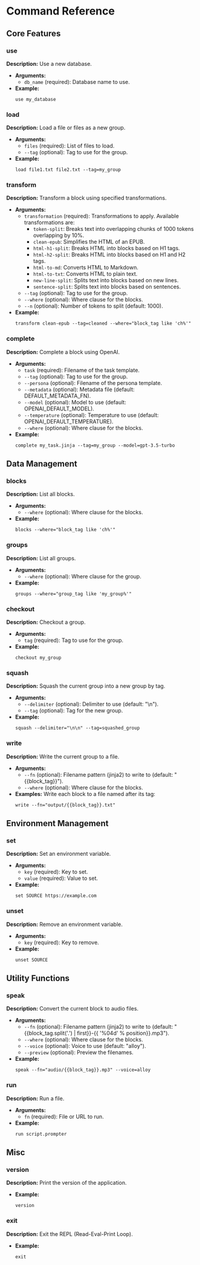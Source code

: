 # Command Reference

## Core Features

### use
**Description:** Use a new database.
- **Arguments:**
  - `db_name` (required): Database name to use.
- **Example:**
  ```
  use my_database
  ```

### load
**Description:** Load a file or files as a new group.
- **Arguments:**
  - `files` (required): List of files to load.
  - `--tag` (optional): Tag to use for the group.
- **Example:**
  ```
  load file1.txt file2.txt --tag=my_group
  ```

### transform
**Description:** Transform a block using specified transformations.
- **Arguments:**
  - `transformation` (required): Transformations to apply. Available transformations are:
    - `token-split`: Breaks text into overlapping chunks of 1000 tokens overlapping by 10%.
    - `clean-epub`: Simplifies the HTML of an EPUB.
    - `html-h1-split`: Breaks HTML into blocks based on H1 tags.
    - `html-h2-split`: Breaks HTML into blocks based on H1 and H2 tags.
    - `html-to-md`: Converts HTML to Markdown.
    - `html-to-txt`: Converts HTML to plain text.
    - `new-line-split`: Splits text into blocks based on new lines.
    - `sentence-split`: Splits text into blocks based on sentences.
  - `--tag` (optional): Tag to use for the group.
  - `--where` (optional): Where clause for the blocks.
  - `--n` (optional): Number of tokens to split (default: 1000).
- **Example:**
  ```
  transform clean-epub --tag=cleaned --where="block_tag like 'ch%'"
  ```

### complete
**Description:** Complete a block using OpenAI.
- **Arguments:**
  - `task` (required): Filename of the task template.
  - `--tag` (optional): Tag to use for the group.
  - `--persona` (optional): Filename of the persona template.
  - `--metadata` (optional): Metadata file (default: DEFAULT_METADATA_FN).
  - `--model` (optional): Model to use (default: OPENAI_DEFAULT_MODEL).
  - `--temperature` (optional): Temperature to use (default: OPENAI_DEFAULT_TEMPERATURE).
  - `--where` (optional): Where clause for the blocks.
- **Example:**
  ```
  complete my_task.jinja --tag=my_group --model=gpt-3.5-turbo
  ```

## Data Management

### blocks
**Description:** List all blocks.
- **Arguments:**
  - `--where` (optional): Where clause for the blocks.
- **Example:**
  ```
  blocks --where="block_tag like 'ch%'"
  ```

### groups
**Description:** List all groups.
- **Arguments:**
  - `--where` (optional): Where clause for the group.
- **Example:**
  ```
  groups --where="group_tag like 'my_group%'"
  ```

### checkout
**Description:** Checkout a group.
- **Arguments:**
  - `tag` (required): Tag to use for the group.
- **Example:**
  ```
  checkout my_group
  ```

### squash
**Description:** Squash the current group into a new group by tag.
- **Arguments:**
  - `--delimiter` (optional): Delimiter to use (default: "\n").
  - `--tag` (optional): Tag for the new group.
- **Example:**
  ```
  squash --delimiter="\n\n" --tag=squashed_group
  ```

### write
**Description:** Write the current group to a file.
- **Arguments:**
  - `--fn` (optional): Filename pattern (jinja2) to write to (default: "{{block_tag}}").
  - `--where` (optional): Where clause for the blocks.
- **Examples:**
  Write each block to a file named after its tag:
  ```
  write --fn="output/{{block_tag}}.txt"
  ```

## Environment Management

### set
**Description:** Set an environment variable.
- **Arguments:**
  - `key` (required): Key to set.
  - `value` (required): Value to set.
- **Example:**
  ```
  set SOURCE https://example.com
  ```

### unset
**Description:** Remove an environment variable.
- **Arguments:**
  - `key` (required): Key to remove.
- **Example:**
  ```
  unset SOURCE
  ```

## Utility Functions

### speak
**Description:** Convert the current block to audio files.
- **Arguments:**
  - `--fn` (optional): Filename pattern (jinja2) to write to (default: "{{block_tag.split('.') | first}}-{{ '%04d' % position}}.mp3").
  - `--where` (optional): Where clause for the blocks.
  - `--voice` (optional): Voice to use (default: "alloy").
  - `--preview` (optional): Preview the filenames.
- **Example:**
  ```
  speak --fn="audio/{{block_tag}}.mp3" --voice=alloy
  ```

### run
**Description:** Run a file.
- **Arguments:**
  - `fn` (required): File or URL to run.
- **Example:**
  ```
  run script.prompter
  ```

## Misc

### version
**Description:** Print the version of the application.
- **Example:**
  ```
  version
  ```

### exit
**Description:** Exit the REPL (Read-Eval-Print Loop).
- **Example:**
  ```
  exit
  ```
